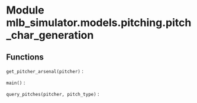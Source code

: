 Module mlb_simulator.models.pitching.pitch_char_generation
==========================================================

Functions
---------

    
`get_pitcher_arsenal(pitcher)`
:   

    
`main()`
:   

    
`query_pitches(pitcher, pitch_type)`
: